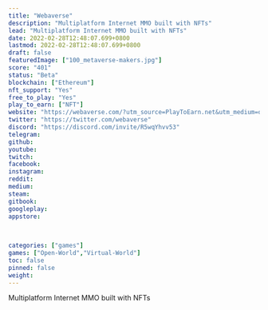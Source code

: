 ```yaml
---
title: "Webaverse"
description: "Multiplatform Internet MMO built with NFTs"
lead: "Multiplatform Internet MMO built with NFTs"
date: 2022-02-28T12:48:07.699+0800
lastmod: 2022-02-28T12:48:07.699+0800
draft: false
featuredImage: ["100_metaverse-makers.jpg"]
score: "401"
status: "Beta"
blockchain: ["Ethereum"]
nft_support: "Yes"
free_to_play: "Yes"
play_to_earn: ["NFT"]
website: "https://webaverse.com/?utm_source=PlayToEarn.net&utm_medium=organic&utm_campaign=gamepage"
twitter: "https://twitter.com/webaverse"
discord: "https://discord.com/invite/R5wqYhvv53"
telegram: 
github: 
youtube: 
twitch: 
facebook: 
instagram: 
reddit: 
medium: 
steam: 
gitbook: 
googleplay: 
appstore: 

  
    
categories: ["games"]
games: ["Open-World","Virtual-World"]
toc: false
pinned: false
weight: 
---
```

Multiplatform Internet MMO built with NFTs